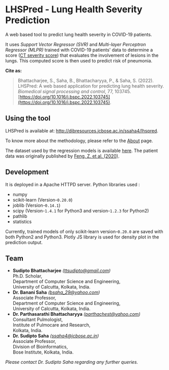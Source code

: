# LHSPred - Lung Health Severity Prediction
A web based tool to predict lung health severity in COVID-19 patients.

It uses *Support Vector Regressor (SVR)* and *Multi-layer Perceptron Regressor (MLPR)* 
trained with COVID-19 patients' data to determine a score 
([CT severity score](http://dibresources.jcbose.ac.in/ssaha4/lhspred/about.html#ctss)) 
that evaluates the involvement of lesions in the lungs. This computed score is then 
used to predict risk of pneumonia.

**Cite as:** 

>Bhattacharjee, S., Saha, B., Bhattacharyya, P., &amp; Saha, S. (2022). 
LHSPred: A web based application for predicting lung health severity. 
*Biomedical signal processing and control*, 77, 103745. 
[https://doi.org/10.1016/j.bspc.2022.103745](https://doi.org/10.1016/j.bspc.2022.103745).

## Using the tool
LHSPred is available at: http://dibresources.jcbose.ac.in/ssaha4/lhspred.

To know more about the methodology, please refer to the 
[About](http://dibresources.jcbose.ac.in/ssaha4/lhspred/about.html) page.

The dataset used by the regression models is available 
[here](http://dibresources.jcbose.ac.in/ssaha4/lhspred/datasets.php?type=tt).
The patient data was originally published by 
[Feng, Z. et al. (2020)](https://doi.org/10.1038/s41467-020-18786-x).

## Development
It is deployed in a Apache HTTPD server. Python libraries used :

* numpy
* scikit-learn (Version-`0.20.0`)
* joblib (Version-`0.14.1`)
* scipy (Version-`1.4.1` for Python3 and version-`1.2.3` for Python2)
* pathlib
* statistics

Currently, trained models of only scikit-learn version-`0.20.0` are saved with both Python2 and Python3.
Plotly JS library is used for density plot in the prediction output.

## Team
* **Sudipto Bhattacharjee** *([ttsudipto@gmail.com](mailto:ttsudipto@gmail.com))*<br/>
  Ph.D. Scholar,<br/>
  Department of Computer Science and Engineering,<br/>
  University of Calcutta, Kolkata, India.<br/>
* **Dr. Banani Saha** *([bsaha_29@yahoo.com](mailto:bsaha_29@yahoo.com))*<br/>
  Associate Professor,<br/>
  Department of Computer Science and Engineering,<br/>
  University of Calcutta, Kolkata, India.
* **Dr. Parthasarathi Bhattacharyya** *([parthachest@yahoo.com](mailto:parthachest@yahoo.com))*<br/>
  Consultant Pulmologist,<br/>
  Institute of Pulmocare and Research,<br/>
  Kolkata, India.
* **Dr. Sudipto Saha** *([ssaha4@jcbose.ac.in](mailto:ssaha4@jcbose.ac.in))*<br/>
  Associate Professor,<br/>
  Division of Bioinformatics,<br/>
  Bose Institute, Kolkata, India.
  
*Please contact Dr. Sudipto Saha regarding any further queries.*
